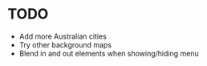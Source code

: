 # TODO

- Add more Australian cities
- Try other background maps
- Blend in and out elements when showing/hiding menu